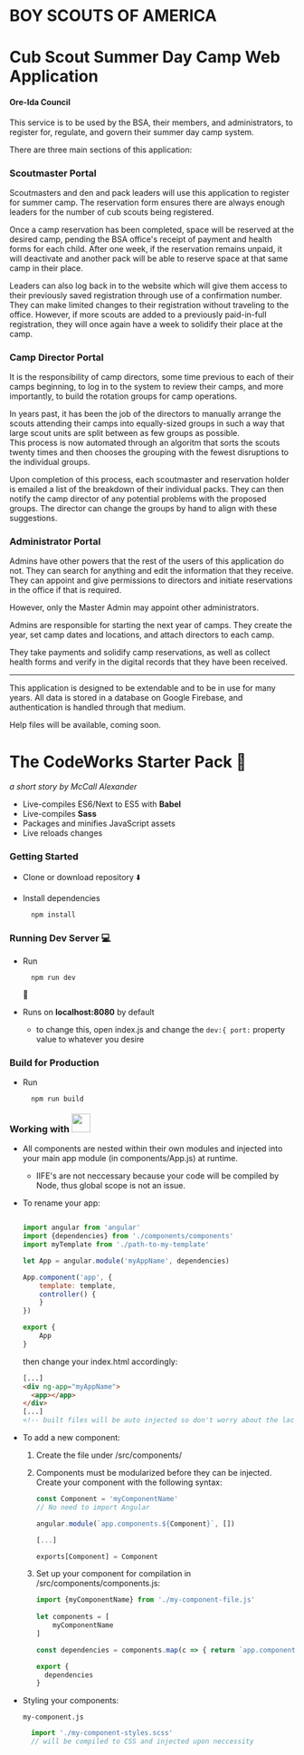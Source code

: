 # BOY SCOUTS OF AMERICA
# Cub Scout Summer Day Camp Web Application
#### Ore-Ida Council

This service is to be used by the BSA, their members, and administrators, to register for, regulate, and govern their summer day camp system.

There are three main sections of this application:

### Scoutmaster Portal

Scoutmasters and den and pack leaders will use this application to register for summer camp.  The reservation form ensures there are always enough leaders for the number of cub scouts being registered.

Once a camp reservation has been completed, space will be reserved at the desired camp, pending the BSA office's receipt of payment and health forms for each child.
After one week, if the reservation remains unpaid, it will deactivate and another pack will be able to reserve space at that same camp in their place.

Leaders can also log back in to the website which will give them access to their previously saved registration through use of a confirmation number.  
They can make limited changes to their registration without traveling to the office.  However, if more scouts are added to a previously paid-in-full registration, they will once again have a week to solidify their place at the camp.

### Camp Director Portal

It is the responsibility of camp directors, some time previous to each of their camps beginning, to log in to the system to review their camps, and more importantly, to build the rotation groups for camp operations.

In years past, it has been the job of the directors to manually arrange the scouts attending their camps into equally-sized groups in such a way that large scout units are split between as few groups as possible.  
This process is now automated through an algoritm that sorts the scouts twenty times and then chooses the grouping with the fewest disruptions to the individual groups.

Upon completion of this process, each scoutmaster and reservation holder is emailed a list of the breakdown of their individual packs.  They can then notify the camp director of any potential problems with the proposed groups.  The director can change the groups by hand to align with these suggestions.

### Administrator Portal

Admins have other powers that the rest of the users of this application do not.  They can search for anything and edit the information that they receive.  They can appoint and give permissions to directors and initiate reservations in the office if that is required.

However, only the Master Admin may appoint other administrators.

Admins are responsible for starting the next year of camps.  They create the year, set camp dates and locations, and attach directors to each camp.

They take payments and solidify camp reservations, as well as collect health forms and verify in the digital records that they have been received.

--------------------------

This application is designed to be extendable and to be in use for many years.  All data is stored in a database on Google Firebase, and authentication is handled through that medium.

Help files will be available, coming soon.




The CodeWorks Starter Pack :briefcase:
=================
*a short story by McCall Alexander*
* Live-compiles ES6/Next to ES5 with **Babel**
* Live-compiles **Sass**
* Packages and minifies JavaScript assets
* Live reloads changes
### Getting Started
* Clone or download repository :arrow_down:

* Install dependencies

		npm install
### Running Dev Server :computer:
* Run

 		npm run dev
     :runner:
* Runs on **localhost:8080** by default
	* to change this, open index.<i></i>js and change the 	`dev:{ port:` property value to whatever you desire



### Build for Production
* Run

		npm run build
### Working with <img src="https://upload.wikimedia.org/wikipedia/commons/thumb/c/ca/AngularJS_logo.svg/2000px-AngularJS_logo.svg.png" style='height:2em;margin-top:-0.25em'>

* All components are nested within their own modules and injected into your main app module (in components/App.<span></span>js) at runtime.
	* IIFE's are not neccessary because your code will be compiled by Node, thus global scope is not an issue.
* To rename your app:
	```javascript
    
    import angular from 'angular'
    import {dependencies} from './components/components'
	import myTemplate from './path-to-my-template'

  let App = angular.module('myAppName', dependencies)

  App.component('app', {
    	template: template,
    	controller() { 
    	}
  })

  export {
    	App
  }
  ```
  then change your index.html accordingly:
  ```html
  [...]
  <div ng-app="myAppName">
    <app></app>
  </div>
  [...]
  <!-- built files will be auto injected so don't worry about the lack of script tags -->
  ```
* To add a new component:
	1. Create the file under /src/components/
	2. Components must be modularized before they can be injected. Create your component with the following syntax:
		
        ```javascript
		const Component = 'myComponentName'
        // No need to import Angular
        
		angular.module(`app.components.${Component}`, [])
        
       [...]
       
       exports[Component] = Component
       ```
     3. Set up your component for compilation in /src/components/components.js:
     	```javascript
        import {myComponentName} from './my-component-file.js'
       
        let components = [
        	myComponentName
        ]

        const dependencies = components.map(c => { return `app.components.${c}`})

        export {
          dependencies
        }

		```
 * Styling your components:
  
      `my-component.js`
   
      ```javascript
      	import './my-component-styles.scss'
        // will be compiled to CSS and injected upon neccessity 
      ```